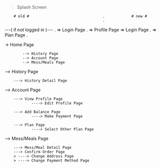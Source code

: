 > Splash Screen

        # old #                                 .            # new #
                                                .
---( if not logged in )---                      .   => Login Page
                                                .   => Profile Page
=> Login Page                                   .   => Plan Page
                                                .
                            

-> Home Page

            --> History Page
            --> Account Page
            --> Mess/Meals Page

--> History Page

        ---> History Detail Page

--> Account Page
        
        ---> View Profile Page
                ----> Edit Profile Page

        ---> Add Balance Page
                ----> Make Payment Page
        
        ---> Plan Page
                ----> Select Other Plan Page

--> Mess/Meals Page

        ---> Mess/Meal Detail Page
        ---> Confirm Order Page
        > ----> Change Address Page
        > ----> Change Payment Method Page